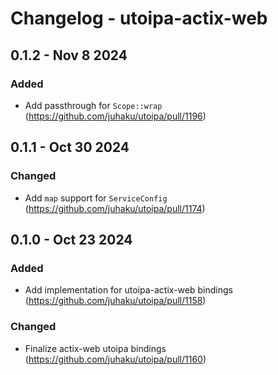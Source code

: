 # Changelog - utoipa-actix-web

## 0.1.2 - Nov 8 2024

### Added

* Add passthrough for `Scope::wrap` (https://github.com/juhaku/utoipa/pull/1196)

## 0.1.1 - Oct 30 2024

### Changed

* Add `map` support for `ServiceConfig` (https://github.com/juhaku/utoipa/pull/1174)

## 0.1.0 - Oct 23 2024

### Added

* Add implementation for utoipa-actix-web bindings (https://github.com/juhaku/utoipa/pull/1158)

### Changed

* Finalize actix-web utoipa bindings (https://github.com/juhaku/utoipa/pull/1160)
